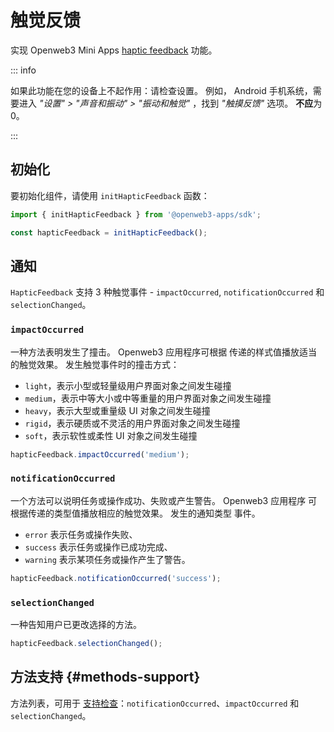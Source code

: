 # 触觉反馈

实现 Openweb3 Mini
Apps [haptic feedback](../../../../.platform/haptic-feedback.md) 功能。

::: info

如果此功能在您的设备上不起作用：请检查设置。 例如，
Android 手机系统，需要进入 _"设置" > "声音和振动" >
"振动和触觉"_ ，找到 _"触摸反馈"_ 选项。 **不应**为
0。

:::

## 初始化

要初始化组件，请使用 `initHapticFeedback` 函数：

```typescript
import { initHapticFeedback } from '@openweb3-apps/sdk';

const hapticFeedback = initHapticFeedback();  
```

## 通知

`HapticFeedback` 支持 3 种触觉事件 - `impactOccurred`, `notificationOccurred`
和 `selectionChanged`。

### `impactOccurred`

一种方法表明发生了撞击。 Openweb3 应用程序可根据
传递的样式值播放适当的触觉效果。 发生触觉事件时的撞击方式：

- `light`，表示小型或轻量级用户界面对象之间发生碰撞
- `medium`，表示中等大小或中等重量的用户界面对象之间发生碰撞
- `heavy`，表示大型或重量级 UI 对象之间发生碰撞
- `rigid`，表示硬质或不灵活的用户界面对象之间发生碰撞
- `soft`，表示软性或柔性 UI 对象之间发生碰撞

```typescript
hapticFeedback.impactOccurred('medium');
```

### `notificationOccurred`

一个方法可以说明任务或操作成功、失败或产生警告。 Openweb3 应用程序
可根据传递的类型值播放相应的触觉效果。 发生的通知类型
事件。

- `error` 表示任务或操作失败、
- `success` 表示任务或操作已成功完成、
- `warning` 表示某项任务或操作产生了警告。

```typescript
hapticFeedback.notificationOccurred('success');
```

### `selectionChanged`

一种告知用户已更改选择的方法。

```typescript
hapticFeedback.selectionChanged();
```

## 方法支持 {#methods-support}

方法列表，可用于 [支持检查](#methods-support)：`notificationOccurred`、`impactOccurred` 和 `selectionChanged`。
